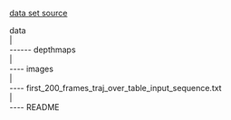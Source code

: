 [data set source](http://rpg.ifi.uzh.ch/datasets/remode_test_data.zip)

data   
|  
------ depthmaps   
|  
---- images  
|  
---- first_200_frames_traj_over_table_input_sequence.txt  
|  
---- README  
